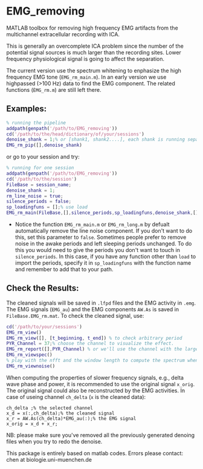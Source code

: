 # EMG_removing
MATLAB toolbox for removing high frequency EMG artifacts from the multichannel extracellular recording with ICA.

This is generally an overcomplete ICA problem since the number of the potential signal sources is much larger than the recording sites. Lower frequency physiological signal is going to affect the separation.

The current version use the spectrum whitening to enphasize the high frequency EMG tone (`EMG_rm_main.m`).
In an early version we use highpassed (>100 Hz) data to find the EMG component. The related functions (`ÈMG_rm.m`) are still left there.

## Examples:

```matlab
% running the pipeline
addpath(genpath('/path/to/EMG_removing'))
cd('/path/to/the/head/dictionary/of/your/sessions')
denoise_shank = 1;% or [shank1, shank2....], each shank is running separately 
EMG_rm_pip([],denoise_shank)
```

or go to your session and try:

```matlab
% running for one session
addpath(genpath('/path/to/EMG_removing'))
cd('/path/to/the/session')
FileBase = session_name;
denoise_shank = 1;
rm_line_noise = true; 
silence_periods = false;
sp_loadingfuns = [];% use load
EMG_rm_main(FileBase,[],silence_periods,sp_loadingfuns,denoise_shank,[],rm_line_noise)
```

- Notice the function `EMG_rm_main.m` or `EMG_rm_long.m` by defualt automatically remove the line noise component. If you don't want to do this, set this parameter to `false`. Sometimes people prefer to remove noise in the awake periods and left sleeping periods unchanged. To do this you would need to give the periods you don't want to touch in `silence_periods`. In this case, if you have any function other than `load` to import the periods, specify it in `sp_loadingfuns` with the function name and remember to add that to your path. 

## Check the Results:
The cleaned signals will be saved in `.lfpd` files and the EMG activity in `.emg`. The EMG signals (`EMG_au`) and the EMG components `AW.As` is saved in `FileBase.EMG_rm.mat`. To check the cleaned signal, use:

```matlab
cd('/path/to/your/sessions')
EMG_rm_view()
EMG_rm_view([], [t_beginning, t_end]) % to check arbitrary period
PYR_Channel = 37;% choose the channel to visualize the effect. 
EMG_rm_report([],PYR_Channel) % or we'll use the channel with the largest ripple power.
EMG_rm_viewspec()
% play with the nfft and the window length to compute the spectrum when you have a long file. 
EMG_rm_viewnoise()
```
When computing the properties of slower frequency signals, e.g., delta wave phase and power, it is recommended to use the original signal `x_orig`. The original signal could also be reconstructed by the EMG activities. In case of useing channel `ch_delta` (`x` is the cleaned data):

```
ch_delta ;% the selected channel
x_d = x(:,ch_delta);% the cleaned signal
x_r = AW.As(ch_delta)*EMG_au(:);% the EMG signal
x_orig = x_d + x_r;
```

NB: please make sure you've removed all the previously generated denoing files when you try to redo the denoise. 

This package is entirely based on matlab codes. Errors please contact: chen at biologie.uni-muenchen.de

